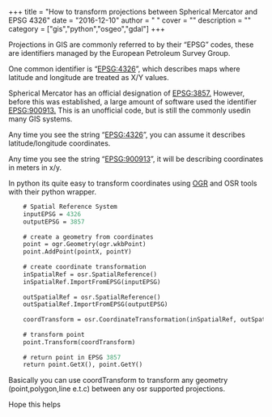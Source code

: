 
+++
title = "How to transform projections between Spherical Mercator and EPSG 4326"
date = "2016-12-10"
author = " "
cover = ""
description = ""
category = ["gis","python","osgeo","gdal"]
+++

 Projections in GIS are commonly referred to by their “EPSG” codes, these are identifiers managed by the European Petroleum Survey Group. 

 One common identifier is “<EPSG:4326>”, which describes maps where latitude and longitude are treated as X/Y values. 

 Spherical Mercator has an official designation of <EPSG:3857.> However, before this was established, a large amount of software used the identifier <EPSG:900913.> This is an unofficial code, but is still the commonly usedin many GIS systems.

  Any time you see the string “<EPSG:4326>”, you can assume it describes latitude/longitude coordinates.

  Any time you see the string “<EPSG:900913>”, it will be describing coordinates in meters in x/y.

 In python its quite easy to transform coordinates using [OGR](http://gdal.org/1.11/ogr/) and OSR tools with their python wrapper.

```def transform(pointX, pointY):  
    # Spatial Reference System  
    inputEPSG = 4326  
    outputEPSG = 3857  
  
    # create a geometry from coordinates  
    point = ogr.Geometry(ogr.wkbPoint)  
    point.AddPoint(pointX, pointY)  
  
    # create coordinate transformation  
    inSpatialRef = osr.SpatialReference()  
    inSpatialRef.ImportFromEPSG(inputEPSG)  
  
    outSpatialRef = osr.SpatialReference()  
    outSpatialRef.ImportFromEPSG(outputEPSG)  
  
    coordTransform = osr.CoordinateTransformation(inSpatialRef, outSpatialRef)  
  
    # transform point  
    point.Transform(coordTransform)  
  
    # return point in EPSG 3857  
    return point.GetX(), point.GetY()  

```
    
 

  Basically you can use coordTransform to transform any geometry (point,polygon,line e.t.c) between any osr supported projections.

 Hope this helps



